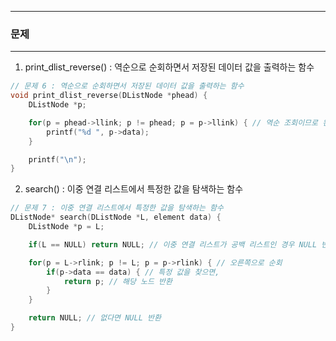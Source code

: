 -----
### 문제
-----
1. print_dlist_reverse() : 역순으로 순회하면서 저장된 데이터 값을 출력하는 함수
```c
// 문제 6 : 역순으로 순회하면서 저장된 데이터 값을 출력하는 함수
void print_dlist_reverse(DListNode *phead) {
    DListNode *p;

    for(p = phead->llink; p != phead; p = p->llink) { // 역순 조회이므로 왼쪽 링크를 타고 이동
        printf("%d ", p->data);
    }

    printf("\n");
}
```

2. search() : 이중 연결 리스트에서 특정한 값을 탐색하는 함수
```c
// 문제 7 : 이중 연결 리스트에서 특정한 값을 탐색하는 함수
DListNode* search(DListNode *L, element data) {
    DListNode *p = L;

    if(L == NULL) return NULL; // 이중 연결 리스트가 공백 리스트인 경우 NULL 반환

    for(p = L->rlink; p != L; p = p->rlink) { // 오른쪽으로 순회
        if(p->data == data) { // 특정 값을 찾으면,
            return p; // 해당 노드 반환
        }
    }

    return NULL; // 없다면 NULL 반환
}
```
